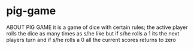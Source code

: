 # pig-game
ABOUT PIG GAME
it is a game of dice with certain rules;
the active player rolls the dice as many times as s/he like but if s/he rolls a 1 its the next players turn
and if s/he rolls a 0 all the current scores returns to zero
